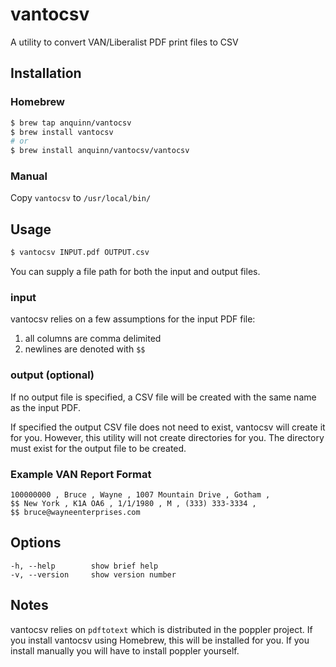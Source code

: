 # vantocsv
A utility to convert VAN/Liberalist PDF print files to CSV

## Installation
### Homebrew
```bash
$ brew tap anquinn/vantocsv
$ brew install vantocsv
# or
$ brew install anquinn/vantocsv/vantocsv
```

### Manual
Copy `vantocsv` to `/usr/local/bin/`

## Usage

```bash
$ vantocsv INPUT.pdf OUTPUT.csv
```
You can supply a file path for both the input and output files.

### input
vantocsv relies on a few assumptions for the input PDF file: 
1) all columns are comma delimited
2) newlines are denoted with `$$`

### output (optional)
If no output file is specified, a CSV file will be created with the same name as the input PDF.

If specified the output CSV file does not need to exist, vantocsv will create it for you. However, this utility will not create directories for you. The directory must exist for the output file to be created.

### Example VAN Report Format
```text
100000000 , Bruce , Wayne , 1007 Mountain Drive , Gotham ,
$$ New York , K1A OA6 , 1/1/1980 , M , (333) 333-3334 ,
$$ bruce@wayneenterprises.com
```

## Options

```text
-h, --help        show brief help
-v, --version     show version number
```

## Notes
vantocsv relies on `pdftotext` which is distributed in the poppler project. If you install vantocsv using Homebrew, this will be installed for you. If you install manually you will have to install poppler yourself. 
